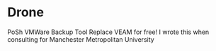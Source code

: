 # Drone
PoSh VMWare Backup Tool
Replace VEAM for free!
I wrote this when consulting for Manchester Metropolitan University
